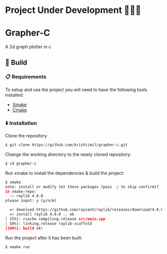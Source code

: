 # Project Under Development 👨🏿‍💻

# Grapher-C

A 2d graph plotter in c


## 🔨 Build

###  📋 Requirements

To setup and use the project you will need to have the following tools installed:
 - [Xmake](https://xmake.io/)
 - [Cmake](https://cmake.org/)

###  ⬇️ Installation

Clone the repository

```bash
$ git clone https://github.com/krishtimil/grapher-c.git
```

Change the working directory to the newly cloned repository:

```bash
$ cd grapher-c
```

Run xmake to install the dependencies & build the project:

```bash
$ xmake
note: install or modify (m) these packages (pass -y to skip confirm)?
in xmake-repo:
  -> raylib 4.0.0
please input: y (y/n/m)

  => download https://github.com/raysan5/raylib/releases/download/4.0.0/raylib-4.0.0_macos.tar.gz .. ok
  => install raylib 4.0.0 .. ok
[ 25%]: ccache compiling.release src/main.cpp
[ 50%]: linking.release raylib-scaffold
[100%]: build ok!
```

Run the project after it has been built:

```bash
$ xmake run
```
